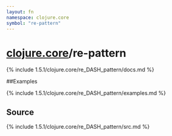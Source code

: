```yaml
---
layout: fn
namespace: clojure.core
symbol: "re-pattern"
---
```


# [clojure.core](../)/re-pattern

{% include 1.5.1/clojure.core/re_DASH_pattern/docs.md %}

##Examples

{% include 1.5.1/clojure.core/re_DASH_pattern/examples.md %}
## Source
{% include 1.5.1/clojure.core/re_DASH_pattern/src.md %}

